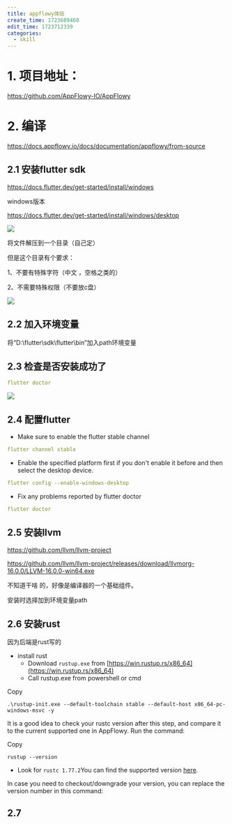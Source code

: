 ```yaml
---
title: appflowy体验
create_time: 1723689468
edit_time: 1723712339
categories:
  - skill
---
```



# 1. 项目地址：

https://github.com/AppFlowy-IO/AppFlowy

# 2. 编译

https://docs.appflowy.io/docs/documentation/appflowy/from-source

## 2.1 安装flutter sdk

https://docs.flutter.dev/get-started/install/windows

windows版本

https://docs.flutter.dev/get-started/install/windows/desktop

<img src="/assets/UdOlb8dWyozqcyxRMcicHlTBnqh.png" src-width="933" class="markdown-img m-auto" src-height="156" align="center"/>

将文件解压到一个目录（自己定）

但是这个目录有个要求：

1、不要有特殊字符（中文 ，空格之类的）

2、不需要特殊权限（不要放c盘）

<img src="/assets/OUHnbyXBHoka4Wx1o6ycpWUnnph.png" src-width="526" class="markdown-img m-auto" src-height="281" align="center"/>

## 2.2 加入环境变量

将“D:\flutter\sdk\flutter\bin”加入path环境变量 

## 2.3 检查是否安装成功了

```yaml
flutter doctor
```

<img src="/assets/Qbt9b6zHQotukcx26TzcvQQvnmf.png" src-width="738" class="markdown-img m-auto" src-height="375" align="center"/>

## 2.4 配置flutter

- Make sure to enable the flutter stable channel

```yaml
flutter channel stable
```

- Enable the specified platform first if you don't enable it before and then select the desktop device.

```yaml
flutter config --enable-windows-desktop
```

- Fix any problems reported by flutter doctor

```yaml
flutter doctor
```

## 2.5 安装llvm

https://github.com/llvm/llvm-project

https://github.com/llvm/llvm-project/releases/download/llvmorg-16.0.0/LLVM-16.0.0-win64.exe

不知道干啥 的，好像是编译器的一个基础组件。

安装时选择加到环境变量path

## 2.6 安装rust

因为后端是rust写的

- install rust
    - Download `rustup.exe` from [https://win.rustup.rs/x86_64](https://win.rustup.rs/x86_64)
    - Call rustup.exe from powershell or cmd

Copy

```
.\rustup-init.exe --default-toolchain stable --default-host x86_64-pc-windows-msvc -y
```

It is a good idea to check your rustc version after this step, and compare it to the current supported one in AppFlowy. Run the command:

Copy

```
rustup --version
```

- Look for  `rustc 1.77.2`You can find the supported version [here](https://github.com/AppFlowy-IO/AppFlowy/blob/0.5.6/.github/workflows/flutter_ci.yaml#L29).

In case you need to checkout/downgrade your version, you can replace the version number in this command:

## 2.7 
